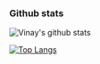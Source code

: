 ### Github stats
![Vinay's github stats](https://github-readme-stats.vercel.app/api?username=vinayaachar&count_private=true&show_icons=true&theme=tokyonight)


[![Top Langs](https://github-readme-stats.vercel.app/api/top-langs/?username=vinayaachar)](https://github.com/vinayaachar/github-readme-stats)

<!--
**vinayaachar/vinayaachar** is a ✨ _special_ ✨ repository because its `README.md` (this file) appears on your GitHub profile.

Here are some ideas to get you started:

- 🔭 I’m currently working on ...
- 🌱 I’m currently learning ...
- 👯 I’m looking to collaborate on ...
- 🤔 I’m looking for help with ...
- 💬 Ask me about ...
- 📫 How to reach me: ...
- 😄 Pronouns: ...
- ⚡ Fun fact: ...
-->
